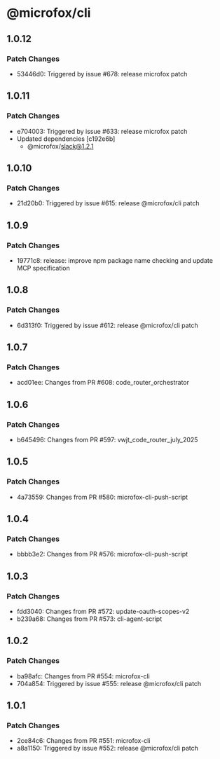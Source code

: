 # @microfox/cli

## 1.0.12

### Patch Changes

- 53446d0: Triggered by issue #678: release microfox patch

## 1.0.11

### Patch Changes

- e704003: Triggered by issue #633: release microfox patch
- Updated dependencies [c192e6b]
  - @microfox/slack@1.2.1

## 1.0.10

### Patch Changes

- 21d20b0: Triggered by issue #615: release @microfox/cli patch

## 1.0.9

### Patch Changes

- 19771c8: release: improve npm package name checking and update MCP specification

## 1.0.8

### Patch Changes

- 6d313f0: Triggered by issue #612: release @microfox/cli patch

## 1.0.7

### Patch Changes

- acd01ee: Changes from PR #608: code_router_orchestrator

## 1.0.6

### Patch Changes

- b645496: Changes from PR #597: vwjt_code_router_july_2025

## 1.0.5

### Patch Changes

- 4a73559: Changes from PR #580: microfox-cli-push-script

## 1.0.4

### Patch Changes

- bbbb3e2: Changes from PR #576: microfox-cli-push-script

## 1.0.3

### Patch Changes

- fdd3040: Changes from PR #572: update-oauth-scopes-v2
- b239a68: Changes from PR #573: cli-agent-script

## 1.0.2

### Patch Changes

- ba98afc: Changes from PR #554: microfox-cli
- 704a854: Triggered by issue #555: release @microfox/cli patch

## 1.0.1

### Patch Changes

- 2ce84c6: Changes from PR #551: microfox-cli
- a8a1150: Triggered by issue #552: release @microfox/cli patch
